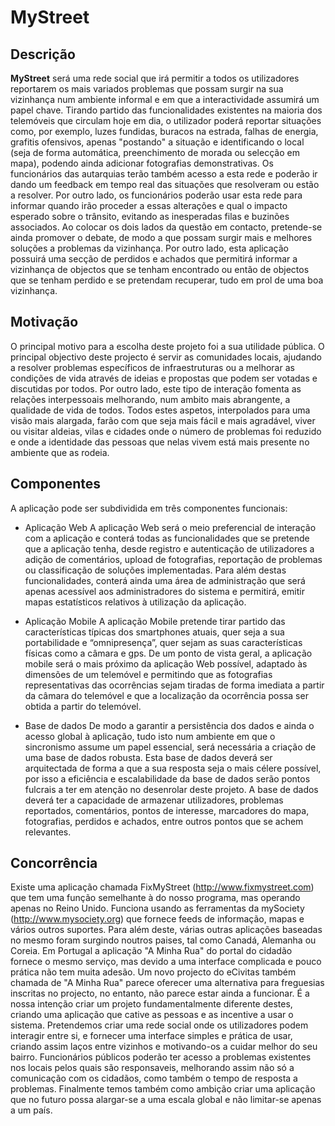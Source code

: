 MyStreet
========

Descrição
---------

__MyStreet__ será uma rede social que irá permitir a todos os utilizadores reportarem os mais variados problemas que possam surgir na sua vizinhança num ambiente informal e em que a interactividade assumirá um papel chave.
Tirando partido das funcionalidades existentes na maioria dos telemóveis que circulam hoje em dia, o utilizador poderá reportar situações como, por exemplo, luzes fundidas, buracos na estrada, falhas de energia, grafitis ofensivos, apenas "postando" a situação e identificando o local (seja de forma automática, preenchimento de morada ou selecção em mapa), podendo ainda adicionar fotografias demonstrativas.
Os funcionários das autarquias terão também acesso a esta rede e poderão ir dando um feedback em tempo real das situações que resolveram ou estão a resolver. Por outro lado, os funcionários poderão usar esta rede para informar quando irão proceder a essas alterações e qual o impacto esperado sobre o trânsito, evitando as inesperadas filas e buzinões associados.
Ao colocar os dois lados da questão em contacto, pretende-se ainda promover o debate, de modo a que possam surgir mais e melhores soluções a problemas da vizinhança.
Por outro lado, esta aplicação possuirá uma secção de perdidos e achados que permitirá informar a vizinhança de objectos que se tenham encontrado ou então de objectos que se tenham perdido e se pretendam recuperar, tudo em prol de uma boa vizinhança.

Motivação
---------

O principal motivo para a escolha deste projeto foi a sua utilidade pública. O principal objectivo deste projecto é servir as comunidades locais, ajudando a resolver problemas específicos de infraestruturas ou a melhorar as condições de vida através de ideias
e propostas que podem ser votadas e discutidas por todos.
Por outro lado, este tipo de interação fomenta as relações interpessoais melhorando, num ambito mais abrangente, a qualidade de vida de todos.
Todos estes aspetos, interpolados para uma visão mais alargada, farão com que seja mais fácil e mais agradável,
viver ou visitar aldeias, vilas e cidades onde o número de problemas foi reduzido e onde a identidade das pessoas
que nelas vivem está mais presente no ambiente que as rodeia.


Componentes
-----------

A aplicação pode ser subdividida em três componentes funcionais:

* Aplicação Web
A aplicação Web será o meio preferencial de interação com a aplicação e conterá todas as funcionalidades que se pretende que a aplicação tenha, desde registro e autenticação de utilizadores a adição de comentários, upload de fotografias, reportação de problemas ou classificação de soluções implementadas.
Para além destas funcionalidades, conterá ainda uma área de administração que será apenas acessível aos administradores do sistema e permitirá, emitir mapas estatísticos relativos à utilização da aplicação.

* Aplicação Mobile
A aplicação Mobile pretende tirar partido das características típicas dos smartphones atuais, quer seja a sua portabilidade e “omnipresença”, quer sejam as suas características físicas como a câmara e gps.
De um ponto de vista geral, a aplicação mobile será o mais próximo da aplicação Web possível, adaptado às dimensões de um telemóvel e permitindo que as fotografias representativas das ocorrências sejam tiradas de forma imediata a partir da câmara do telemóvel e que a localização da ocorrência possa ser obtida a partir do telemóvel.

* Base de dados
De modo a garantir a persistência dos dados e ainda o acesso global à aplicação, tudo isto num ambiente em que o sincronismo assume um papel essencial, será necessária a criação de uma base de dados robusta.
Esta base de dados deverá ser arquitectada de forma a que a sua resposta seja o mais célere possível, por isso a eficiência e escalabilidade da base de dados serão pontos fulcrais a ter em atenção no desenrolar deste projeto. 
A base de dados deverá ter a capacidade de armazenar utilizadores, problemas reportados, comentários, pontos de interesse, marcadores do mapa, fotografias, perdidos e achados, entre outros pontos que se achem relevantes.

  
Concorrência
------------
Existe uma aplicação chamada FixMyStreet (http://www.fixmystreet.com) que tem uma função semelhante à do nosso programa, mas operando apenas no Reino Unido. Funciona usando as ferramentas da mySociety (http://www.mysociety.org) que fornece feeds de informação, mapas e vários outros suportes.
Para além deste, várias outras aplicações baseadas no mesmo foram surgindo noutros paises, tal como Canadá, Alemanha ou Coreia. Em Portugal a aplicação "A Minha Rua" do portal do cidadão fornece o mesmo serviço, mas devido a uma interface complicada e pouco prática não tem muita adesão. Um novo projecto do eCivitas também chamada de "A Minha Rua" parece oferecer uma alternativa para freguesias inscritas no projecto, no entanto, não parece estar ainda a funcionar.
É a nossa intenção criar um projeto fundamentalmente diferente destes, criando uma aplicação que cative as pessoas e as incentive a usar o sistema. Pretendemos criar uma rede social onde os utilizadores podem interagir entre si, e fornecer uma interface simples e prática de usar, criando assim laços entre vizinhos e motivando-os a cuidar melhor do seu bairro. Funcionários públicos poderão ter acesso a problemas existentes nos locais pelos quais são responsaveis, melhorando assim não só a comunicação com os cidadãos, como também o tempo de resposta a problemas. 
Finalmente temos também como ambição criar uma aplicação que no futuro possa alargar-se a uma escala global e não limitar-se apenas a um país.
